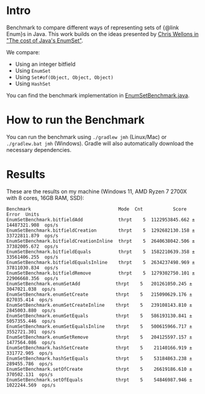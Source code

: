 # Intro 
Benchmark to compare different ways of representing sets of {@link Enum}s in Java. This work builds on the ideas presented by
[Chris Wellons in "The cost of Java's EnumSet"](https://nullprogram.com/blog/2021/04/23/).

We compare:
* Using an integer bitfield
* Using `EnumSet`
* Using `Set#of(Object, Object, Object)`
* Using `HashSet`

You can find the benchmark implementation in [EnumSetBenchmark.java](https://github.com/nihathrael/enumset_benchmark/blob/main/app/src/jmh/java/de/kinnen/enumset_benchmark/EnumSetBenchmark.java).

# How to run the Benchmark

You can run the benchmark using `./gradlew jmh` (Linux/Mac) or `./gradlew.bat jmh` (Windows). Gradle will also 
automatically download the necessary dependencies.

# Results

These are the results on my machine (Windows 11, AMD Ryzen 7 2700X with 8 cores, 16GB RAM, SSD):

```
Benchmark                                Mode  Cnt           Score          Error  Units
EnumSetBenchmark.bitfieldAdd             thrpt    5  1122953845.662 ± 14487321.908  ops/s
EnumSetBenchmark.bitfieldCreation        thrpt    5  1292682130.158 ± 33722811.879  ops/s
EnumSetBenchmark.bitfieldCreationInline  thrpt    5  2640638042.506 ± 37382005.672  ops/s
EnumSetBenchmark.bitfieldEquals          thrpt    5  1582210639.358 ± 33561406.255  ops/s
EnumSetBenchmark.bitfieldEqualsInline    thrpt    5  2634237498.969 ± 37811030.834  ops/s
EnumSetBenchmark.bitfieldRemove          thrpt    5  1279302750.101 ± 22906668.356  ops/s
EnumSetBenchmark.enumSetAdd             thrpt    5   201261050.245 ±  3047021.038  ops/s
EnumSetBenchmark.enumSetCreate          thrpt    5   215090629.176 ±   827035.414  ops/s
EnumSetBenchmark.enumSetCreateInline    thrpt    5   239108143.810 ±  2845003.880  ops/s
EnumSetBenchmark.enumSetEquals          thrpt    5   586193130.841 ±  5057355.446  ops/s
EnumSetBenchmark.enumSetEqualsInline    thrpt    5   500615966.717 ±  3552721.301  ops/s
EnumSetBenchmark.enumSetRemove          thrpt    5   204125597.157 ±  1477564.086  ops/s
EnumSetBenchmark.hashSetCreate          thrpt    5    21140166.919 ±   331772.905  ops/s
EnumSetBenchmark.hashSetEquals          thrpt    5    53184863.238 ±   289455.786  ops/s
EnumSetBenchmark.setOfCreate            thrpt    5    26619186.610 ±   370502.131  ops/s
EnumSetBenchmark.setOfEquals            thrpt    5    54846987.946 ±  1022244.569  ops/s
```
